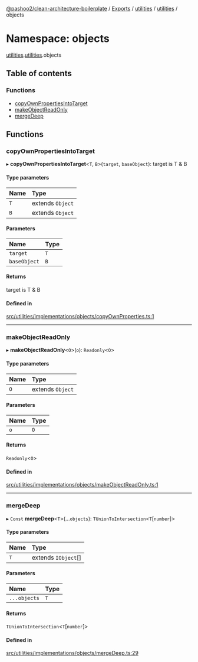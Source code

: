[@pashoo2/clean-architecture-boilerplate](../README.md) / [Exports](../modules.md) / [utilities](utilities.md) / [utilities](utilities.utilities-1.md) / objects

# Namespace: objects

[utilities](utilities.md).[utilities](utilities.utilities-1.md).objects

## Table of contents

### Functions

- [copyOwnPropertiesIntoTarget](utilities.utilities-1.objects.md#copyownpropertiesintotarget)
- [makeObjectReadOnly](utilities.utilities-1.objects.md#makeobjectreadonly)
- [mergeDeep](utilities.utilities-1.objects.md#mergedeep)

## Functions

### copyOwnPropertiesIntoTarget

▸ **copyOwnPropertiesIntoTarget**<`T`, `B`\>(`target`, `baseObject`): target is T & B

#### Type parameters

| Name | Type |
| :------ | :------ |
| `T` | extends `Object` |
| `B` | extends `Object` |

#### Parameters

| Name | Type |
| :------ | :------ |
| `target` | `T` |
| `baseObject` | `B` |

#### Returns

target is T & B

#### Defined in

[src/utilities/implementations/objects/copyOwnProperties.ts:1](https://github.com/pashoo2/clean-architecture-boilerplate/blob/88f8e3d/src/utilities/implementations/objects/copyOwnProperties.ts#L1)

___

### makeObjectReadOnly

▸ **makeObjectReadOnly**<`O`\>(`o`): `Readonly`<`O`\>

#### Type parameters

| Name | Type |
| :------ | :------ |
| `O` | extends `Object` |

#### Parameters

| Name | Type |
| :------ | :------ |
| `o` | `O` |

#### Returns

`Readonly`<`O`\>

#### Defined in

[src/utilities/implementations/objects/makeObjectReadOnly.ts:1](https://github.com/pashoo2/clean-architecture-boilerplate/blob/88f8e3d/src/utilities/implementations/objects/makeObjectReadOnly.ts#L1)

___

### mergeDeep

▸ `Const` **mergeDeep**<`T`\>(...`objects`): `TUnionToIntersection`<`T`[`number`]\>

#### Type parameters

| Name | Type |
| :------ | :------ |
| `T` | extends `IObject`[] |

#### Parameters

| Name | Type |
| :------ | :------ |
| `...objects` | `T` |

#### Returns

`TUnionToIntersection`<`T`[`number`]\>

#### Defined in

[src/utilities/implementations/objects/mergeDeep.ts:29](https://github.com/pashoo2/clean-architecture-boilerplate/blob/88f8e3d/src/utilities/implementations/objects/mergeDeep.ts#L29)
